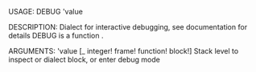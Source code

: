 USAGE:
     DEBUG 'value 

DESCRIPTION:
     Dialect for interactive debugging, see documentation for details
     DEBUG is a function .

ARGUMENTS:
    'value [_ integer! frame! function! block!]
        Stack level to inspect or dialect block, or enter debug mode
